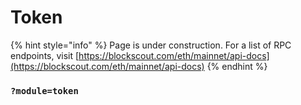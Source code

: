 # Token

{% hint style="info" %}
Page is under construction. For a list of RPC endpoints, visit [https://blockscout.com/eth/mainnet/api-docs](https://blockscout.com/eth/mainnet/api-docs)
{% endhint %}

### &#x20;`?module=token`
